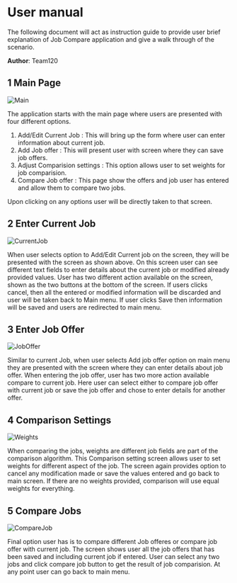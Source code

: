 
# User manual 

The following document will act as instruction guide to provide user brief explanation of Job Compare application and give a walk through of the scenario.  

**Author**: Team120

## 1 Main Page

![Main](./images/Main.png) 

The application starts with the main page where users are presented with four different options. 

 1. Add/Edit Current Job : This will bring up the form where user can enter information about current job.
 2. Add Job offer : This will present user with screen where they can save job offers. 
 3. Adjust Comparision settings : This option allows user to set weights for job comparision.
 4. Compare Job offer : This page show the offers and job user has entered and allow them to compare two jobs.

Upon clicking on any options user will be directly taken to that screen.

## 2 Enter Current Job

![CurrentJob](./images/CurrentJob.png) 

When user selects option to Add/Edit Current job on the screen, they will be presented with the screen as shown above.  On this screen user can see different text fields to enter details about the current job or modified already provided values. User has two different action available on the screen, shown as the two buttons at the bottom of the screen. 
If users clicks cancel, then all the entered or modified information will be discarded and user will be taken back to Main menu. If user clicks Save then information will be saved and users are redirected to main menu. 

## 3 Enter Job Offer

![JobOffer](./images/JobOffer.png) 

Similar to current Job, when user selects Add job offer option on main menu they are presented with the screen where they can enter details about job offer.  When entering the job offer, user has two more action available compare to current job. Here user can select either to compare job offer with current job or save the job offer and chose to enter details for another offer.

## 4 Comparison Settings

![Weights](./images/Weights.png) 

When comparing the jobs, weights are different job fields are part of the comparison algorithm. This Comparison setting screen allows user to set weights for different aspect of the job. The screen again provides option to cancel any modification made or save the values entered and go back to main screen. If there are no weights provided, comparison will use equal weights for everything.

## 5 Compare Jobs

![CompareJob](./images/Compare.png) 

Final option user has is to compare different Job offeres or compare job offer with current job.  The screen shows user all the job offers that has been saved and including current job if entered. User can select any two jobs and click compare job button to get the result of job comparision. At any point user can go back to main menu. 


